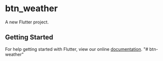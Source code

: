 # btn_weather

A new Flutter project.

## Getting Started

For help getting started with Flutter, view our online
[documentation](https://flutter.io/).
"# btn-weather" 
